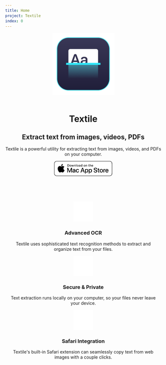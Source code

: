 ```yaml
---
title: Home
project: Textile
index: 0
---
```


<style>
  .hero {
    display: grid;
    grid-template-columns: repeat(5, 1fr);
    align-items: center;
  }

  .product-img {
    grid-column: span 2;
    width: 60%;
    margin: 0 auto;
  }

  .product-info {
    grid-column: span 3;
  }

  .product-features {
    display: grid;
    margin-top: 80px;
    grid-template-columns: repeat(3, 1fr);
  }

  .product-feature {
    padding: 0 10px;
      text-align: center;
  }

  .product-feature > img {
    width: 64px;
  }

  @media screen and (max-width: 1023px) {
    .product-img {
      grid-column: span 12;
      width: 200px;
      margin: 0 auto;
    }

    .product-info {
      grid-column: span 12;
      text-align: center;
    }
    
    .product-feature {
      grid-column: span 12;
    }
  }
</style>

<div class="hero">
  <div class="product-img">
    <img src="../../../images/textile/textile.png">
  </div>
  <div class="product-info">
    <br>
    <h1>Textile</h1>
    <h2>Extract text from images, videos, PDFs</h2> 
    <p>
      Textile is a powerful utility for extracting text from images, videos, and PDFs on your computer.
    </p>
    <a href="https://itunes.apple.com/us/app/accelerate-for-safari/id1459809092?mt=12">
      <img height="48px" src="../../../images/macappstore_white.svg" alt="download">
    </a>
  </div>
</div>

<div class="product-features">
  <div class="product-feature">
    <img src="../../../images/textile/text.svg" alt="text">
    <h3>Advanced OCR</h3>
    <p>Textile uses sophisticated text recognition methods to extract and organize text from your files.</p>
  </div>
  <div class="product-feature">
    <img src="../../../images/textile/secure.svg" alt="local">
    <h3>Secure & Private</h3>
    <p>Text extraction runs locally on your computer, so your files never leave your device.</p>
  </div>
  <div class="product-feature">
    <img src="../../../images/textile/safari.svg" alt="safari">
    <h3>Safari Integration</h3>
    <p>Textile's built-in Safari extension can seamlessly copy text from web images with a couple clicks.</p>
  </div>
</div>
